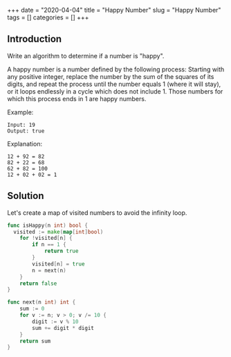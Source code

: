 +++
date = "2020-04-04"
title = "Happy Number"
slug = "Happy Number"
tags = []
categories = []
+++

## Introduction

Write an algorithm to determine if a number is "happy".

A happy number is a number defined by the following process: Starting with any positive integer, replace the number by the sum of the squares of its digits, and repeat the process until the number equals 1 (where it will stay), or it loops endlessly in a cycle which does not include 1. Those numbers for which this process ends in 1 are happy numbers.

Example:
```
Input: 19
Output: true
```

Explanation:
```
12 + 92 = 82
82 + 22 = 68
62 + 82 = 100
12 + 02 + 02 = 1
```

## Solution

Let's create a map of visited numbers to avoid the infinity loop.

``` go
func isHappy(n int) bool {
  visited := make(map[int]bool)
	for !visited[n] {
		if n == 1 {
			return true
		}
        visited[n] = true
		n = next(n)
	}
	return false
}

func next(n int) int {
	sum := 0
	for v := n; v > 0; v /= 10 {
		digit := v % 10
		sum += digit * digit
	}
	return sum
}
```
